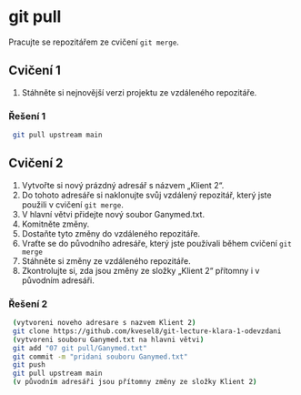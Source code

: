 # git pull

Pracujte se repozitářem ze cvičení `git merge`.

## Cvičení 1

1. Stáhněte si nejnovější verzi projektu ze vzdáleného repozitáře.

### Řešení 1

```bash
 git pull upstream main
```

## Cvičení 2

1. Vytvořte si nový prázdný adresář s názvem „Klient 2“.
2. Do tohoto adresáře si naklonujte svůj vzdálený repozitář, který jste použili v cvičení `git merge`.
3. V hlavní větvi přidejte nový soubor Ganymed.txt.
4. Komitněte změny.
5. Dostaňte tyto změny do vzdáleného repozitáře.
6. Vraťte se do původního adresáře, který jste používali během cvičení `git merge`
7. Stáhněte si změny ze vzdáleného repozitáře.
8. Zkontrolujte si, zda jsou změny ze složky „Klient 2“ přítomny i v původním adresáři.

### Řešení 2

```bash
 (vytvoreni noveho adresare s nazvem Klient 2)
 git clone https://github.com/kvesel8/git-lecture-klara-1-odevzdani
 (vytvoreni souboru Ganymed.txt na hlavni větvi)
 git add "07 git pull/Ganymed.txt"
 git commit -m "pridani souboru Ganymed.txt"
 git push
 git pull upstream main
 (v původním adresáři jsou přítomny změny ze složky Klient 2) 
```
